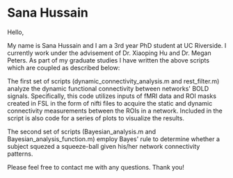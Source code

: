 # Sana Hussain

Hello,

My name is Sana Hussain and I am a 3rd year PhD student at UC Riverside.  I currently work under the advisement of Dr. Xiaoping Hu and Dr. Megan Peters.  As part of my graduate studies I have written the above scripts which are coupled as described below:

The first set of scripts (dynamic_connectivity_analysis.m and rest_filter.m) analyze the dynamic functional connectivity between networks' BOLD signals.  Specifically, this code utilizes inputs of fMRI data and ROI masks created in FSL in the form of nifti files to acquire the static and dynamic connectivity measurements between the ROIs in a network.  Included in the script is also code for a series of plots to visualize the results.

The second set of scripts (Bayesian_analysis.m and Bayesian_analysis_function.m) employ Bayes' rule to determine whether a subject squezed a squeeze-ball given his/her network connectivity patterns.

Please feel free to contact me with any questions. Thank you!

